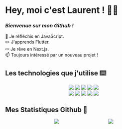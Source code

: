 # Hey, moi c'est Laurent ! 🙋‍♂️

### *Bienvenue sur mon Github !*

💭 Je réfléchis en JavaScript.  
✏️ J'apprends Flutter.  
💤 Je rêve en Next.js.  
📫 Toujours intéressé par un nouveau projet !  

## Les technologies que j'utilise ⌨️

<div align='center'>
  <img src='https://img.shields.io/badge/Flutter-02569B?style=for-the-badge&logo=flutter&logoColor=white'>
  <img src='https://img.shields.io/badge/React Native-20232A?style=for-the-badge&logo=react&logoColor=61DAFB'>
  <img src='https://img.shields.io/badge/TypeScript-007ACC?style=for-the-badge&logo=typescript&logoColor=white'>
  <img src='https://img.shields.io/badge/Java-ED8B00?style=for-the-badge&logo=java&logoColor=white'>
  <img src='https://img.shields.io/badge/C%2B%2B-00599C?style=for-the-badge&logo=c%2B%2B&logoColor=white'>
</div>

<div align='center'>
  <img src='https://img.shields.io/badge/next.js-000000?style=for-the-badge&logo=nextdotjs&logoColor=white'>
  <img src='https://img.shields.io/badge/HTML5-E34F26?style=for-the-badge&logo=html5&logoColor=white'>
  <img src='https://img.shields.io/badge/Sass-CC6699?style=for-the-badge&logo=sass&logoColor=white'>
  <img src='https://img.shields.io/badge/CSS3-1572B6?style=for-the-badge&logo=css3&logoColor=white'>
  <img src='https://img.shields.io/badge/JavaScript-323330?style=for-the-badge&logo=javascript&logoColor=F7DF1E'>
</div>

## Mes Statistiques Github 💫

<div style="display: flex; flex-direction: row; justify-content: space-evenly">
  <img src='https://github-readme-stats.vercel.app/api?username=guibi1&show_icons=true&count_private=true&hide_title=true'>
  <img src='https://github-readme-stats.vercel.app/api/top-langs/?username=guibi1&langs_count=3&hide_title=true'>
</div>

<!--
**Guibi1/Guibi1** is a ✨ _special_ ✨ repository because its `README.md` (this file) appears on your GitHub profile.

Here are some ideas to get you started:

- 🔭 I’m currently working on ...
- 🌱 I’m currently learning ...
- 👯 I’m looking to collaborate on ...
- 🤔 I’m looking for help with ...
- 💬 Ask me about ...
- 📫 How to reach me: ...
- 😄 Pronouns: ...
- ⚡ Fun fact: ...
-->
